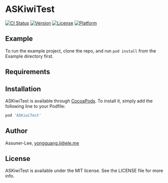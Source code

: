 # ASKiwiTest

[![CI Status](http://img.shields.io/travis/Assuner-Lee/ASKiwiTest.svg?style=flat)](https://travis-ci.org/Assuner-Lee/ASKiwiTest)
[![Version](https://img.shields.io/cocoapods/v/ASKiwiTest.svg?style=flat)](http://cocoapods.org/pods/ASKiwiTest)
[![License](https://img.shields.io/cocoapods/l/ASKiwiTest.svg?style=flat)](http://cocoapods.org/pods/ASKiwiTest)
[![Platform](https://img.shields.io/cocoapods/p/ASKiwiTest.svg?style=flat)](http://cocoapods.org/pods/ASKiwiTest)

## Example

To run the example project, clone the repo, and run `pod install` from the Example directory first.

## Requirements

## Installation

ASKiwiTest is available through [CocoaPods](http://cocoapods.org). To install
it, simply add the following line to your Podfile:

```ruby
pod 'ASKiwiTest'
```

## Author

Assuner-Lee, yongguang.li@ele.me

## License

ASKiwiTest is available under the MIT license. See the LICENSE file for more info.
